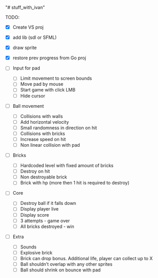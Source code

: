 "# stuff_with_ivan"




TODO:

- [x] Create VS proj
- [x] add lib (sdl or SFML)
- [x] draw sprite
- [x] restore prev progress from Go proj


- [ ] Input for pad
    - [ ] Limit movement to screen bounds
    - [ ] Move pad by mouse
    - [ ] Start game with click LMB
    - [ ] Hide cursor
- [ ] Ball movement
    - [ ] Collisions with walls
    - [ ] Add horizontal velocity
    - [ ] Small randomness in direction on hit
    - [ ] Collisions with bricks
    - [ ] Increase speed on hit
    - [ ] Non linear collision with pad
- [ ] Bricks
    - [ ] Hardcoded level with fixed amount of bricks
    - [ ] Destroy on hit
    - [ ] Non destroyable brick
    - [ ] Brick with hp (more then 1 hit is required to destroy)
- [ ] Core
    - [ ] Destroy ball if it falls down 
    - [ ] Display player live
    - [ ] Display score
    - [ ] 3 attempts - game over
    - [ ] All bricks destroyed - win
- [ ] Extra
    - [ ] Sounds
    - [ ] Explosive brick
    - [ ] Brick can drop bonus. Additional life, player can collect up to X
    - [ ] Ball shouldn’t overlap with any other sprites
    - [ ] Ball should shrink on bounce with pad
